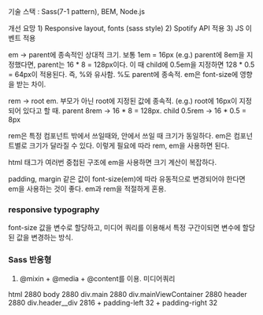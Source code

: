 기술 스택 : Sass(7-1 pattern), BEM, Node.js

개선 요망 1) Responsive layout, fonts (sass style)
        2) Spotify API 적용
        3) JS 이벤트 적용

em -> parent에 종속적인 상대적 크기. 보통 1em = 16px
  (e.g.) parent에 8em을 지정했다면, parent는 16 * 8 = 128px이다. 이 때 child에 0.5em을 지정하면 128 * 0.5 = 64px이 적용된다. 즉, %와 유사함. %도 parent에 종속적. em은 font-size에 영향을 받는 차이.

rem -> root em. 부모가 아닌 root에 지정된 값에 종속적.
  (e.g.) root에 16px이 지정되어 있다고 할 때. parent 8rem -> 16 * 8 = 128px. child 0.5rem -> 16 * 0.5 = 8px

rem은 특정 컴포넌트 밖에서 쓰일때와, 안에서 쓰일 때 크기가 동일하다. em은 컴포넌트별로 크기가 달라질 수 있다. 이렇게 필요에 따라 rem, em을 사용하면 된다.

html 태그가 여러번 중첩된 구조에 em을 사용하면 크기 계산이 복잡하다.

padding, margin 같은 값이 font-size(em)에 따라 유동적으로 변경되어야 한다면 em을 사용하는 것이 좋다. em과 rem을 적절하게 혼용.


### responsive typography

font-size 값을 변수로 할당하고, 미디어 쿼리를 이용해서 특정 구간이되면 변수에 할당된 값을 변경하는 방식.


### Sass 반응형

1) @mixin + @media + @content를 이용. 미디어쿼리

html 2880
body 2880
div.main 2880
div.mainViewContainer 2880
header 2880
div.header__div 2816 + padding-left 32 + padding-right 32